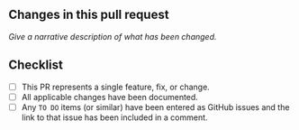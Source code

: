 ## Changes in this pull request
_Give a narrative description of what has been changed._

## Checklist
- [ ] This PR represents a single feature, fix, or change.
- [ ] All applicable changes have been documented.
- [ ] Any `TO DO` items (or similar) have been entered as GitHub issues and the link to that issue has been included in a comment.
